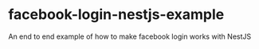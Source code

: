 # facebook-login-nestjs-example
An end to end example of how to make facebook login works with NestJS
